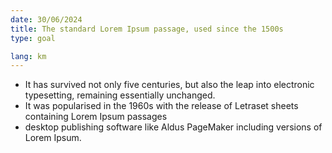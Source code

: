 ```yaml
---
date: 30/06/2024
title: The standard Lorem Ipsum passage, used since the 1500s
type: goal

lang: km
---
```


- It has survived not only five centuries, but also the leap into electronic typesetting, remaining essentially unchanged.
- It was popularised in the 1960s with the release of Letraset sheets containing Lorem Ipsum passages
- desktop publishing software like Aldus PageMaker including versions of Lorem Ipsum.
